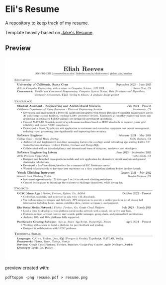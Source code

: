 # Eli's Resume

A repository to keep track of my resume.

Template heavily based on [Jake's Resume](https://github.com/jakegut/resume).

## Preview
![Eli's Resume Preview](<resume.png>)

preview created with:
```console
pdftoppm -png resume.pdf > resume.png
```